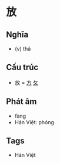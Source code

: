 # 放

## Nghĩa

* (v) thả

## Cấu trúc
* 放 = [方](方.md) [攵](攵.md)

## Phát âm

* fàng
* Hán Việt: phóng

## Tags
* Hán Việt

<script>window.HANZI_FIELD='放';</script>
